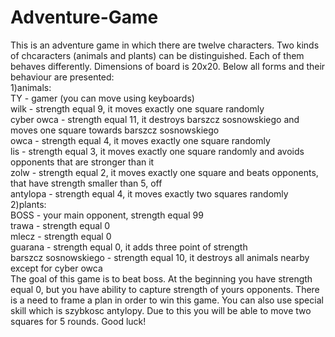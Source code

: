 # Adventure-Game
This is an adventure game in which there are twelve characters. Two kinds of chcaracters (animals and plants) can be distinguished. Each of them behaves differently. Dimensions of
board is 20x20. Below all forms and their behaviour are presented:  
1)animals:  
TY - gamer (you can move using keyboards)  
wilk - strength equal 9, it moves exactly one square randomly  
cyber owca - strength equal 11, it destroys barszcz sosnowskiego and moves one square towards barszcz sosnowskiego  
owca - strength equal 4, it moves exactly one square randomly  
lis - strength equal 3, it moves exactly one square randomly and avoids opponents that are stronger than it  
zolw - strength equal 2, it moves exactly one square and beats opponents, that have strength smaller than 5, off  
antylopa - strength equal 4, it moves exactly two squares randomly  
2)plants:  
BOSS - your main opponent, strength equal 99  
trawa - strength equal 0  
mlecz - strength equal 0  
guarana - strength equal 0, it adds three point of strength  
barszcz sosnowskiego - strength equal 10, it destroys all animals nearby except for cyber owca  
The goal of this game is to beat boss. At the beginning you have strength equal 0, but you have ability to capture strength of yours opponents. There is a need to frame a plan in
order to win this game. You can also use special skill which is szybkosc antylopy. Due to this you will be able to move two squares for 5 rounds. Good luck!
